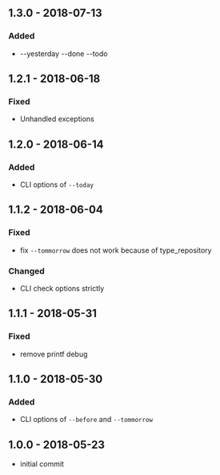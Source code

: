 ## 1.3.0 - 2018-07-13

### Added

- --yesterday --done --todo

## 1.2.1 - 2018-06-18

### Fixed

- Unhandled exceptions

## 1.2.0 - 2018-06-14

### Added

- CLI options of `--today`

## 1.1.2 - 2018-06-04

### Fixed

- fix `--tommorrow` does not work because of type_repository

### Changed

- CLI check options strictly

## 1.1.1 - 2018-05-31

### Fixed

- remove printf debug

## 1.1.0 - 2018-05-30

### Added

- CLI options of `--before` and `--tommorrow`

## 1.0.0 - 2018-05-23

- initial commit
